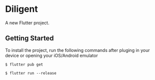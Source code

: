 # Diligent

A new Flutter project.

## Getting Started

To install the project, run the following commands after pluging in your device or opening your iOS/Android emulator

`$ flutter pub get`

`$ flutter run --release`
